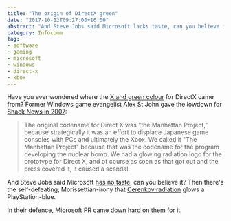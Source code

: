 ```yaml
---
title: "The origin of DirectX green"
date: "2017-10-12T09:27:00+10:00"
abstract: "And Steve Jobs said Microsoft lacks taste, can you believe it?"
category: Infocomm
tag:
- software
- gaming
- microsoft
- windows
- direct-x
- xbox
---
```

Have you ever wondered where the [X and green colour] for DirectX came from? Former Windows game evangelist Alex St John gave the lowdown for [Shack News in 2007]\:

> The original codename for Direct X was "the Manhattan Project," because strategically it was an effort to displace Japanese game consoles with PCs and ultimately the Xbox. We called it "The Manhattan Project" because that was the codename for the program developing the nuclear bomb. We had a glowing radiation logo for the prototype for Direct X, and of course as soon as that got out and the press covered it, it caused a scandal. 

And Steve Jobs said Microsoft [has no taste], can you believe it? Then there's the self-defeating, Morissettian-irony that [Cerenkov radiation] glows a PlayStation-blue.

In their defence, Microsoft PR came down hard on them for it.

[Shack News in 2007]: http://www.shacknews.com/article/46338/alex-st-john-interview
[has no taste]: https://www.computerworld.com/article/2471632/network-software/steve-jobs-on-microsoft---they-just-have-no-taste--.html "ComputerWorld: Steve Jobs on Microsoft"
[X and green colour]: https://en.wikipedia.org/wiki/File:Directx9.png "DirectX 9 logo on Wikipedia"
[Cerenkov radiation]: https://en.wikipedia.org/wiki/Cherenkov_radiation#Nuclear_reactors

